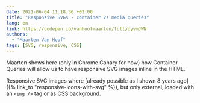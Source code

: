 ```yaml
---
date: 2021-06-04 11:18:36 +02:00
title: "Responsive SVGs - container vs media queries"
lang: en
link: https://codepen.io/vanhoofmaarten/full/dyvmJWN
authors:
  - "Maarten Van Hoof"
tags: [SVG, responsive, CSS]
---
```


Maarten shows here (only in Chrome Canary for now) how Container Queries will allow us to have responsive SVG images inline in the HTML.

Responsive SVG images where [already possible as I shown 8 years ago]({% link_to "responsive-icons-with-svg" %}), but only external, loaded with an `<img />` tag or as CSS background.
